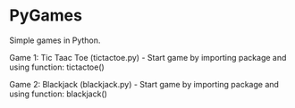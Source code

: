 # PyGames
Simple games in Python.

Game 1: Tic Taac Toe (tictactoe.py) - Start game by importing package and using function: tictactoe()

Game 2: Blackjack (blackjack.py) - Start game by importing package and using function: blackjack()
